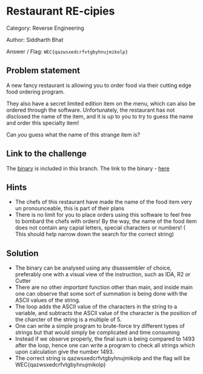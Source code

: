 # ****Restaurant RE-cipies****

Category: Reverse Engineering

Author: Siddharth Bhat

Answer / Flag: `WEC{qazwsxedcrfvtgbyhnujmikolp}`


## Problem statement  

A new fancy restaurant is allowing you to order food via their cutting edge food ordering program.

They also have a secret limited edition item on the menu, which can also be ordered through the software. Unfortunately, the restaurant has not disclosed the name of the item, and it is up to you to try to guess the name and order this specialty item!

Can _*you*_ guess what the name of this strange item is?


## Link to the challenge
The [binary](./RE3Chalfinal) is included in this branch.
The link to the binary - [here](https://drive.google.com/file/d/1ib6Rnj86qA99BnvEXbN2FDPVYHW4wkYb/view?usp=share_link)


## Hints

* The chefs of this restaurant have made the name of the food item very un pronounceable, this is part of their plans
* There is no limit for you to place orders using this software to feel free to bombard the chefs with orders! By the way, the name of the food item does not contain any capial letters, special characters or numbers! ( This should help narrow down the search for the correct string)


## Solution

* The binary can be analysed using any disassembler of choice, preferably one with a visual view of the instruction, such as IDA, R2 or Cutter
* There are no other _important_ function other than main, and inside main one can observe that some sort of summation is being done with the ASCII values of the string.
* The loop adds the ASCII value of the characters in the string to a variable, and subtracts the ASCII value of the character is the position of the charcter of the string is a multiple of 5.
* One can write a simple program to brute-force try different types of strings but that would simply be complicated and time consuming
* Instead if we observe properly, the final sum is being compared to 1493 after the loop, hence one can write a program to check all strings which upon calculation give the number 1493.
* The correct string is qazwsxedcrfvtgbyhnujmikolp and the flag will be WEC{qazwsxedcrfvtgbyhnujmikolp}

